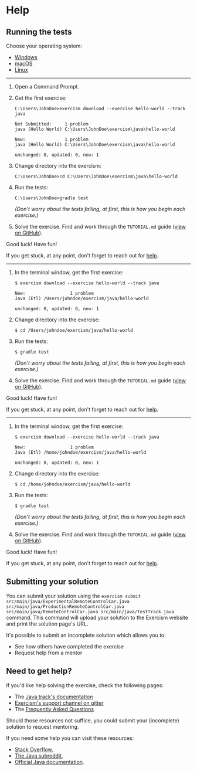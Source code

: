 # Help

## Running the tests

Choose your operating system:

* [Windows](#windows)
* [macOS](#macos)
* [Linux](#linux)

----

1. Open a Command Prompt.
2. Get the first exercise:

     ```batchfile
     C:\Users\JohnDoe>exercism download --exercise hello-world --track java

     Not Submitted:     1 problem
     java (Hello World) C:\Users\JohnDoe\exercism\java\hello-world

     New:               1 problem
     java (Hello World) C:\Users\JohnDoe\exercism\java\hello-world

     unchanged: 0, updated: 0, new: 1
   ```

3. Change directory into the exercism:

     ```batchfile
     C:\Users\JohnDoe>cd C:\Users\JohnDoe\exercism\java\hello-world
     ```
   
4. Run the tests:

     ```batchfile
     C:\Users\JohnDoe>gradle test
     ```
   *(Don't worry about the tests failing, at first, this is how you begin each exercise.)*

5. Solve the exercise.  Find and work through the `TUTORIAL.md` guide ([view on GitHub](https://github.com/exercism/java/blob/main/exercises/practice/hello-world/TUTORIAL.md)).


Good luck!  Have fun!

If you get stuck, at any point, don't forget to reach out for [help](http://exercism.io/languages/java/help).

----

1. In the terminal window, get the first exercise:

     ```
     $ exercism download --exercise hello-world --track java

     New:                 1 problem
     Java (Etl) /Users/johndoe/exercism/java/hello-world

     unchanged: 0, updated: 0, new: 1
    ```

2. Change directory into the exercise:

     ```
     $ cd /Users/johndoe/exercism/java/hello-world
     ```

3. Run the tests:

    ```
    $ gradle test
    ```
   *(Don't worry about the tests failing, at first, this is how you begin each exercise.)*

4. Solve the exercise.  Find and work through the `TUTORIAL.md` guide ([view on GitHub](https://github.com/exercism/java/blob/master/exercises/practice/hello-world/TUTORIAL.md)).

Good luck!  Have fun!

If you get stuck, at any point, don't forget to reach out for [help](http://exercism.io/languages/java/help).

----

1. In the terminal window, get the first exercise:

     ```
     $ exercism download --exercise hello-world --track java

     New:                 1 problem
     Java (Etl) /home/johndoe/exercism/java/hello-world

     unchanged: 0, updated: 0, new: 1

    ```

2. Change directory into the exercise:

     ```
     $ cd /home/johndoe/exercism/java/hello-world
     ```

3. Run the tests:

    ```
    $ gradle test
    ```
   *(Don't worry about the tests failing, at first, this is how you begin each exercise.)*

4. Solve the exercise.  Find and work through the `TUTORIAL.md` guide ([view on GitHub](https://github.com/exercism/java/blob/main/exercises/practice/hello-world/TUTORIAL.md)).

Good luck!  Have fun!

If you get stuck, at any point, don't forget to reach out for [help](http://exercism.io/languages/java/help).

## Submitting your solution

You can submit your solution using the `exercism submit src/main/java/ExperimentalRemoteControlCar.java src/main/java/ProductionRemoteControlCar.java src/main/java/RemoteControlCar.java src/main/java/TestTrack.java` command.
This command will upload your solution to the Exercism website and print the solution page's URL.

It's possible to submit an incomplete solution which allows you to:

- See how others have completed the exercise
- Request help from a mentor

## Need to get help?

If you'd like help solving the exercise, check the following pages:

- The [Java track's documentation](https://exercism.org/docs/tracks/java)
- [Exercism's support channel on gitter](https://gitter.im/exercism/support)
- The [Frequently Asked Questions](https://exercism.org/docs/using/faqs)

Should those resources not suffice, you could submit your (incomplete) solution to request mentoring.

If you need some help you can visit these resources:

* [Stack Overflow](https://stackoverflow.com/questions/tagged/java),
* [The Java subreddit](https://www.reddit.com/r/java),
* [Official Java documentation](https://docs.oracle.com/en/java/javase/11/docs/api/index.html).
